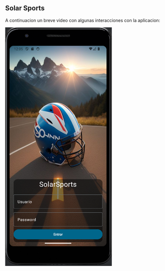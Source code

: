 ## Solar Sports


A continuacion un breve video con algunas interacciones con la aplicacion:

[![Ver el video](https://github.com/raulhabits/solar-sports/blob/master/extra/inicio.png)](https://github.com/raulhabits/solar-sports/blob/master/extra/grabacion-proyecto-android.webm)

